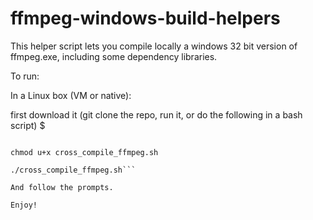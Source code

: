 ffmpeg-windows-build-helpers
============================

This helper script lets you compile locally a windows 32 bit version of ffmpeg.exe,
including some dependency libraries.

To run:

In a Linux box (VM or native):

first download it (git clone the repo, run it, or do the following in a bash script) $

```wget https://raw.github.com/rdp/ffmpeg-windows-build-helpers/master/cross_compile_ffmpeg.sh -O cross_compile_ffmpeg.sh

chmod u+x cross_compile_ffmpeg.sh

./cross_compile_ffmpeg.sh```

And follow the prompts.

Enjoy!
